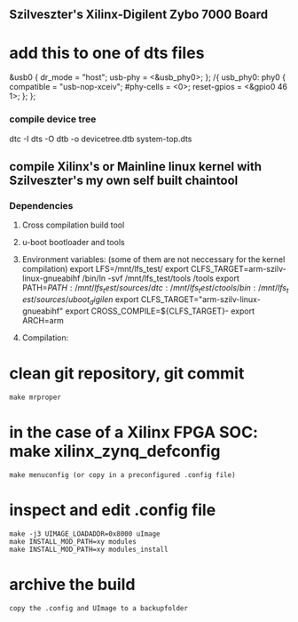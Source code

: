 
## Szilveszter's Xilinx-Digilent Zybo 7000 Board
# add this to one of dts files
&usb0 {
	dr_mode = "host";
	usb-phy = <&usb_phy0>;
};
/{
	usb_phy0: phy0 {
		compatible = "usb-nop-xceiv";
		#phy-cells = <0>;
		reset-gpios = <&gpio0 46 1>;
	};
};
### compile device tree
dtc -I dts -O dtb -o devicetree.dtb system-top.dts


## compile Xilinx's or Mainline linux kernel with Szilveszter's my own self built chaintool
### Dependencies
1. Cross compilation build tool

2. u-boot bootloader and tools

3. Environment variables: (some of them are not neccessary for the kernel compilation)
	export LFS=/mnt/lfs_test/
	export CLFS_TARGET=arm-szilv-linux-gnueabihf
	/bin/ln -svf /mnt/lfs_test/tools /tools
	export PATH=$PATH:/mnt/lfs_test/sources/dtc:/mnt/lfs_test/ctools/bin:/mnt/lfs_test/sources/uboot_digilen$
	export CLFS_TARGET="arm-szilv-linux-gnueabihf"
	export CROSS_COMPILE=${CLFS_TARGET}-
	export ARCH=arm

4. Compilation:
# clean git repository, git commit
	make mrproper
# in the case of a Xilinx FPGA SOC: make xilinx_zynq_defconfig
	make menuconfig (or copy in a preconfigured .config file)
# inspect and edit .config file
	make -j3 UIMAGE_LOADADDR=0x8000 uImage
	make INSTALL_MOD_PATH=xy modules
	make INSTALL_MOD_PATH=xy modules_install

# archive the build
	copy the .config and UImage to a backupfolder
	